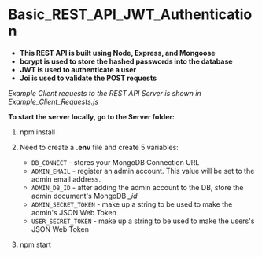 # Basic_REST_API_JWT_Authentication
* **This REST API is built using Node, Express, and Mongoose** 
* **bcrypt is used to store the hashed passwords into the database**
* **JWT is used to authenticate a user**
* **Joi is used to validate the POST requests**

*Example Client requests to the REST API Server is shown in Example_Client_Requests.js*

**To start the server locally, go to the Server folder:**
1) npm install

2) Need to create a **.env** file and create 5 variables: 
   * `DB_CONNECT` - stores your MongoDB Connection URL
   * `ADMIN_EMAIL` - register an admin account. This value will be set to the admin email address. 
   * `ADMIN_DB_ID` - after adding the admin account to the DB, store the admin document's MongoDB *_id*
   * `ADMIN_SECRET_TOKEN` - make up a string to be used to make the admin's JSON Web Token
   * `USER_SECRET_TOKEN` - make up a string to be used to make the users's JSON Web Token

3) npm start

